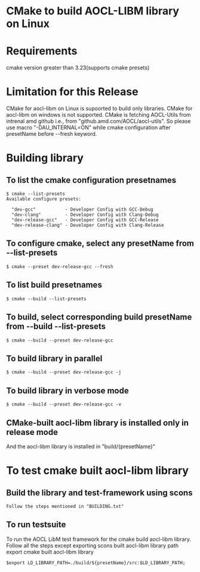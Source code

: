 # CMake to build AOCL-LIBM library on Linux

# Requirements
  cmake version greater than 3.23(supports cmake presets)

# Limitation for this Release
  CMake for aocl-libm on Linux is supoorted to build only libraries.
  CMake for aocl-libm on windows is not supported.
  CMake is fetching AOCL-Utils from intrenal amd github i.e., from "github.amd.com/AOCL/aocl-utils".
  So please use macro "-DAU_INTERNAL=ON" while cmake configuration after presetName before --fresh keyword.

# Building library
## To list the cmake configuration presetnames
```console
$ cmake --list-presets
Available configure presets:

  "dev-gcc"           - Developer Config with GCC-Debug
  "dev-clang"         - Developer Config with Clang-Debug
  "dev-release-gcc"   - Developer Config with GCC-Release
  "dev-release-clang" - Developer Config with Clang-Release
```

## To configure cmake, select any presetName from --list-presets
```console
$ cmake --preset dev-release-gcc --fresh
```

## To list build presetnames
```console
$ cmake --build --list-presets
```
## To build, select corresponding build presetName from --build --list-presets
```console
$ cmake --build --preset dev-release-gcc
```

## To build library in parallel
```console
$ cmake --build --preset dev-release-gcc -j
```

## To build library in verbose mode
```console
$ cmake --build --preset dev-release-gcc -v
```

## CMake-built aocl-libm library is installed only in release mode
  And the aocl-libm library is installed in "build/{presetName}"


# To test cmake built aocl-libm library
## Build the library and test-framework using scons
    Follow the steps mentioned in "BUILDING.txt"

## To run testsuite
  To run the AOCL LibM test framework for the cmake build aocl-libm library.
  Follow all the steps except exporting scons built aocl-libm library path
  export cmake built aocl-libm library
  ```console
  $export LD_LIBRARY_PATH=./build/${presetName}/src:$LD_LIBRARY_PATH;
  ```

